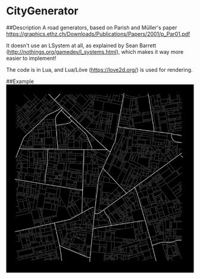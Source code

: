 # CityGenerator

##Description
A road generators, based on  Parish and Müller's paper https://graphics.ethz.ch/Downloads/Publications/Papers/2001/p_Par01.pdf

It doesn't use an LSystem at all, as explained by Sean Barrett (http://nothings.org/gamedev/l_systems.html), which makes it way more easier to implement!

The code is in Lua, and Lua/Löve (https://love2d.org/) is used for rendering.

##Example
![Example](https://github.com/piloChambert/CityGenerator/blob/master/capture.png?raw=true)
